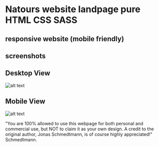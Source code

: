 # Natours website landpage pure HTML CSS SASS
## responsive website (mobile friendly)
## screenshots

## Desktop View
![alt text](https://github.com/GenuisChip/natours-website-pure-html-css-sass/blob/master/img/Screenshot_2020-03-11-Screenshot.jpg)

## Mobile View
![alt text](https://github.com/GenuisChip/natours-website-pure-html-css-sass/blob/master/img/Screenshot_2020-03-11-Screenshot(1).jpg)

"You are 100% allowed to use this webpage for both personal and commercial use, but NOT to claim it as your own design. A credit to the original author, Jonas Schmedtmann, is of course highly appreciated!" Schmedtmann.
